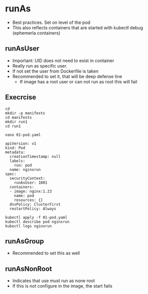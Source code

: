 # runAs 

  * Best practices. Set on level of the pod
  * This also reflects containers that are started with kubectl debug (ephemerla containers)


## runAsUser 

  * Important: UID does not need to exist in container 
  * Really run as specific user.
  * If not set the user from Dockerfile is taken
  * Recommended to set it, that will be deep defense line
    * If image has a root user or can not run as root this will fail 

## Execrcise 

```
cd
mkdir -p manifests
cd manifests
mkdir run1
cd run1
```

```
nano 01-pod.yaml
```

```
apiVersion: v1
kind: Pod
metadata:
  creationTimestamp: null
  labels:
    run: pod
  name: nginxrun
spec:
  securityContext:
    runAsUser: 1001
  containers:
  - image: nginx:1.23
    name: pod
    resources: {}
  dnsPolicy: ClusterFirst
  restartPolicy: Always
```

```
kubectl apply -f 01-pod.yaml
kubectl describe pod nginxrun
kubectl logs nginxrun 
```


## runAsGroup 

  * Recommended to set this as well 

## runAsNonRoot 

  * Indicates that use must run as none root
  * If this is not configure in the image, the start fails
